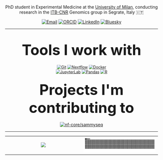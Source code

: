 <p align="center">
  PhD student in Experimental Medicine at the <a href="https://d-memphd.unimi.it/">University of Milan</a>, conducting research in the <a href="https://www.itb.cnr.it/en/home-en/">ITB-CNR</a> Genomics group in Segrate, Italy 🇮🇹 
</p>

<p align="center">
  <a href="mailto:ugo.iannacchero@itb.cnr.it"><img src="https://img.shields.io/badge/Email-EA4335?style=flat&logo=gmail&logoColor=white" alt="Email"></a>
  <a href="https://orcid.org/0009-0000-5041-922X"><img src="https://img.shields.io/badge/ORCID-A6CE39?style=flat&logo=orcid&logoColor=white" alt="ORCID"></a>
  <a href="https://www.linkedin.com/in/ugo-iannacchero/"><img src="https://img.shields.io/badge/LinkedIn-0A66C2?style=flat&logo=linkedin&logoColor=white" alt="LinkedIn"></a>
  <a href="https://bsky.app/profile/ugoiann.bsky.social"><img src="https://img.shields.io/badge/Bluesky-0285FF?style=flat&logo=bluesky&logoColor=white" alt="Bluesky"></a>
</p>

</p>

---

<div align="center">

<div style="height:5px;"></div>

<h4 align="center"><font size="10">Tools I work with</font></h4>



<div align="center" style="transform: scale(0.9);">
  
[![Git](https://img.shields.io/badge/Git-F05032.svg?style=for-the-badge&logo=git&logoColor=white)](https://git-scm.com/) 
[![Nextflow](https://img.shields.io/badge/Nextflow-%2300AA88.svg?style=for-the-badge&logo=nextflow&logoColor=white)](https://www.nextflow.io/) 
[![Docker](https://img.shields.io/badge/Docker-%232496ED.svg?style=for-the-badge&logo=docker&logoColor=white)](https://www.docker.com/)<br>
[![JupyterLab](https://img.shields.io/badge/JupyterLab-F37626.svg?style=for-the-badge&logo=jupyter&logoColor=white)](https://jupyter.org/)
[![Pandas](https://img.shields.io/badge/Pandas-%23150458.svg?style=for-the-badge&logo=pandas&logoColor=white)](https://pandas.pydata.org/)
[![R](https://img.shields.io/badge/R-%23276DC3.svg?style=for-the-badge&logo=r&logoColor=white)](https://www.r-project.org/)

</div>

<h4 align="center"><font size="10">Projects I'm contributing to</font></h4>

<p align="center">
  <a href="https://nf-co.re/sammyseq">
    <img src="https://img.shields.io/badge/nf--core-sammyseq-24B064?style=for-the-badge&logo=nf-core&logoColor=white&labelColor=555555&color=24B064" alt="nf-core/sammyseq">
  </a>
</p>

---

<table align="center">
  <tr>
    <td align="center" width="50%">
      <a href="https://github.com/ugoiannacchero/github-readme-stats">
        <img src="https://github-readme-stats.vercel.app/api?username=ugoiannacchero&hide_border=true&hide=stars&show_icons=true&theme=material-palenight" width="400" />
      </a>
    </td>
    <td align="center" width="50%">
      <picture>
        <source media="(prefers-color-scheme: dark)" srcset="https://raw.githubusercontent.com/ugoiannacchero/ugoiannacchero/output/snake-dark.svg">
        <img alt="GitHub contribution grid snake animation" src="https://raw.githubusercontent.com/ugoiannacchero/ugoiannacchero/output/snake-dark.svg" width="400" />
      </picture>
    </td>
  </tr>
</table>


